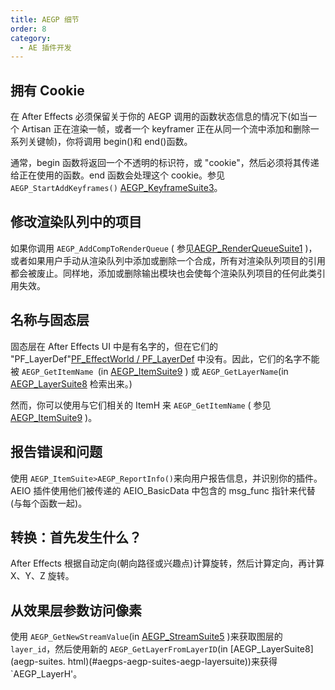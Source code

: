 ```yaml
---
title: AEGP 细节
order: 8
category:
  - AE 插件开发
---
```


## 拥有 Cookie

在 After Effects 必须保留关于你的 AEGP 调用的函数状态信息的情况下(如当一个 Artisan 正在渲染一帧，或者一个 keyframer 正在从同一个流中添加和删除一系列关键帧)，你将调用 begin()和 end()函数。

通常，begin 函数将返回一个不透明的标识符，或 "cookie"，然后必须将其传递给正在使用的函数。end 函数会处理这个 cookie。参见 `AEGP_StartAddKeyframes()` [AEGP_KeyframeSuite3](aegp-suites.html)。

## 修改渲染队列中的项目

如果你调用 `AEGP_AddCompToRenderQueue` ( 参见[AEGP_RenderQueueSuite1](aegp-suites.html) )，或者如果用户手动从渲染队列中添加或删除一个合成，所有对渲染队列项目的引用都会被废止。同样地，添加或删除输出模块也会使每个渲染队列项目的任何此类引用失效。

## 名称与固态层

固态层在 After Effects UI 中是有名字的，但在它们的 "PF_LayerDef"[PF_EffectWorld / PF_LayerDef](../effect-basics/PF_EffectWorld.html) 中没有。因此，它们的名字不能被 `AEGP_GetItemName `(in [AEGP_ItemSuite9](aegp-suites.html) ) 或 `AEGP_GetLayerName`(in [AEGP_LayerSuite8](aegp-suites.html) 检索出来。)

然而，你可以使用与它们相关的 ItemH 来 `AEGP_GetItemName` ( 参见[AEGP_ItemSuite9](aegp-suites.html) )。

## 报告错误和问题

使用 `AEGP_ItemSuite>AEGP_ReportInfo()`来向用户报告信息，并识别你的插件。AEIO 插件使用他们被传递的 AEIO_BasicData 中包含的 msg_func 指针来代替(与每个函数一起)。

## 转换：首先发生什么？

After Effects 根据自动定向(朝向路径或兴趣点)计算旋转，然后计算定向，再计算 X、Y、Z 旋转。

## 从效果层参数访问像素

使用 `AEGP_GetNewStreamValue`(in [AEGP_StreamSuite5](aegp-suites.html) )来获取图层的 `layer_id`，然后使用新的 `AEGP_GetLayerFromLayerID`(in [AEGP_LayerSuite8](aegp-suites. html)(#aegps-aegp-suites-aegp-layersuite))来获得`AEGP_LayerH'。
